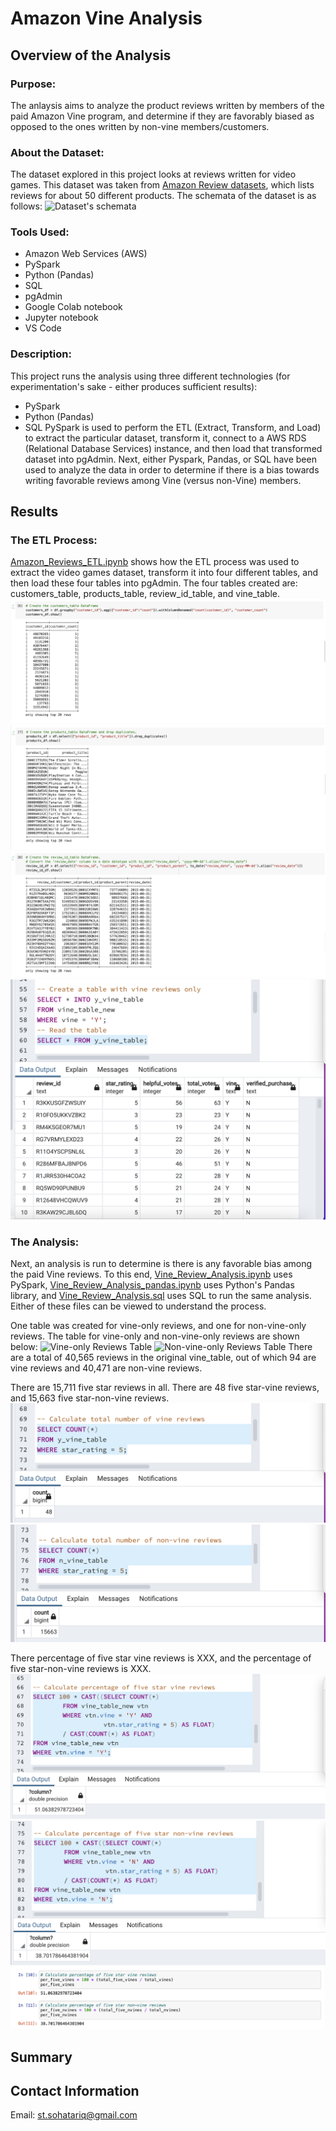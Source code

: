 # Amazon Vine Analysis
## Overview of the Analysis
### Purpose:
The anlaysis aims to analyze the product reviews written by members of the paid Amazon Vine program, and determine if they are favorably biased as opposed to the ones written by non-vine members/customers.

### About the Dataset:
The dataset explored in this project looks at reviews written for video games.
This dataset was taken from [Amazon Review datasets](https://s3.amazonaws.com/amazon-reviews-pds/tsv/index.txt), which lists reviews for about 50 different products.
The schemata of the dataset is as follows:
![Dataset's schemata]()

### Tools Used:
 - Amazon Web Services (AWS)
 - PySpark
 - Python (Pandas)
 - SQL
 - pgAdmin
 - Google Colab notebook
 - Jupyter notebook
 - VS Code

### Description:
This project runs the analysis using three different technologies (for experimentation's sake - either produces sufficient results):
 - PySpark
 - Python (Pandas)
 - SQL
PySpark is used to perform the ETL (Extract, Transform, and Load) to extract the particular dataset, transform it, connect to a AWS RDS (Relational Database Services) instance, and then load that transformed dataset into pgAdmin. 
Next, either Pyspark, Pandas, or SQL have been used to analyze the data in order to determine if there is a bias towards writing favorable reviews among Vine (versus non-Vine) members.

## Results
### The ETL Process:
[Amazon_Reviews_ETL.ipynb](https://github.com/SohaT7/Amazon_Vine_Analysis/blob/main/Amazon_Reviews_ETL.ipynb) shows how the ETL process was used to extract the video games dataset, transform it into four different tables, and then load these four tables into pgAdmin.
The four tables created are: customers_table, products_table, review_id_table, and vine_table.
![Customers Table](https://github.com/SohaT7/Amazon_Vine_Analysis/blob/main/Images/table_customers.png)
![Products Table](https://github.com/SohaT7/Amazon_Vine_Analysis/blob/main/Images/table_products.png)
![Review IDs Table](https://github.com/SohaT7/Amazon_Vine_Analysis/blob/main/Images/table_review_ids.png)
![Vine Table](https://github.com/SohaT7/Amazon_Vine_Analysis/blob/main/Images/table_vines.png)

### The Analysis:
Next, an analysis is run to determine is there is any favorable bias among the paid Vine reviews. To this end, [Vine_Review_Analysis.ipynb](https://github.com/SohaT7/Amazon_Vine_Analysis/blob/main/Vine_Review_Analysis.ipynb) uses PySpark,
[Vine_Review_Analysis_pandas.ipynb](https://github.com/SohaT7/Amazon_Vine_Analysis/blob/main/Vine_Review_Analysis_pandas.ipynb) uses Python's Pandas library, and [Vine_Review_Analysis.sql](https://github.com/SohaT7/Amazon_Vine_Analysis/blob/main/Vine_Review_Analysis.sql) uses SQL to run the same analysis. Either of these files can be viewed to understand the process.

One table was created for vine-only reviews, and one for non-vine-only reviews. 
The table for vine-only and non-vine-only reviews are shown below:
![Vine-only Reviews Table]()
![Non-vine-only Reviews Table]()
There are a total of 40,565 reviews in the original vine_table, out of which 94 are vine reviews and 40,471 are non-vine reviews.

There are 15,711 five star reviews in all. There are 48 five star-vine reviews, and 15,663 five star-non-vine reviews.
![five star vine reviews count](https://github.com/SohaT7/Amazon_Vine_Analysis/blob/main/Images/fivestar_vine_count.png)
![five star non-vine reviews count](https://github.com/SohaT7/Amazon_Vine_Analysis/blob/main/Images/fivestar_nonvine_count.png)

There percentage of five star vine reviews is XXX, and the percentage of five star-non-vine reviews is XXX.
![query_percentage five star vine reviews](https://github.com/SohaT7/Amazon_Vine_Analysis/blob/main/Images/per_fivestar_vine_sql.png)
![query_percentage five star non-vine reviews](https://github.com/SohaT7/Amazon_Vine_Analysis/blob/main/Images/per_fivestar_nonvine_sql.png)
![pandas_percentage five star both reviews](https://github.com/SohaT7/Amazon_Vine_Analysis/blob/main/Images/per_fivestar_both_pandas.png)

## Summary

## Contact Information
Email: st.sohatariq@gmail.com
